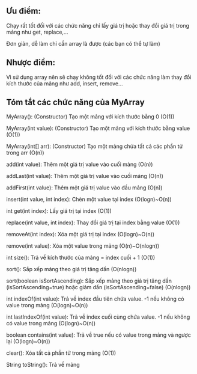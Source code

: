 
Ưu điểm:
---

Chạy rất tốt đối với các chức năng chỉ lấy giá trị hoặc thay đổi giá trị trong mảng như get, replace,...

Đơn giản, dễ làm chỉ cần array là được (các bạn có thể tự làm)

Nhược điểm: 
---

Vì sử dụng array nên sẽ chạy không tốt đối với các chức năng làm thay đổi kích thước của mảng như add, insert, remove...

Tóm tắt các chức năng của MyArray
---

MyArray(): (Constructor) Tạo một mảng với kích thước bằng 0 (O(1))

MyArray(int value): (Constructor) Tạo một mảng với kích thước bằng value (O(1))

MyArray(int[] arr): (Constructor) Tạo một mảng chứa tất cả các phần tử trong arr (O(n))

add(int value): Thêm một giá trị value vào cuối mảng (O(n))

addLast(int value): Thêm một giá trị value vào cuối mảng (O(n))

addFirst(int value): Thêm một giá trị value vào đầu mảng (O(n))

insert(int value, int index): Chèn một value tại index (O(logn)~O(n))
 
int get(int index): Lấy giá trị tại index (O(1))

replace(int value, int index): Thay đổi giá trị tại index bằng value (O(1))

removeAt(int index): Xóa một giá trị tại index (O(logn)~O(n))

remove(int value): Xóa một value trong mảng (O(n)~O(nlogn))

int size(): Trả về kích thước của mảng = index cuối + 1 (O(1))

sort(): Sắp xếp mảng theo giá trị tăng dần  (O(nlogn))

sort(boolean isSortAscending): Sắp xếp mảng theo giá trị tăng dần (isSortAscending=true) hoặc giảm dần (isSortAscending=false) (O(nlogn))

int indexOf(int value): Trả về index đầu tiên chứa value. -1 nếu không có value trong mảng (O(logn)~O(n))

int lastIndexOf(int value): Trả về index cuối cùng chứa value. -1 nếu không có value trong mảng (O(logn)~O(n))

boolean contains(int value): Trả về true nếu có value trong mảng và ngược lại (O(logn)~O(n))

clear(): Xóa tất cả phần tử trong mảng (O(1))

String toString(): Trả về mảng

